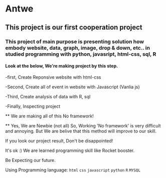 # Antwe
## This project is our first cooperation project

### This project of main purpose is presenting solution how embody website, data, graph, image, drop & down, etc.. in studied programming with python, javasript, html-css, sql, R

#### Look at the below, We're making project by this step.

-first, Create Reponsive website with html-css

-Second, Create all of event in website with Javascript (Vanlia js)

-Third, Create analysis of data with R, sql

-Finally, Inspecting project 


** We are making all of this No framework! 

** Yes, We are Newbie (not all) So, Working 'No framework' is very difficult and annoying. But We are belive that this method will improve to our skill.

If you look our project result, Don't be disappointed! 

It's ok :)    We are learned programming skill like Rocket booster. 

Be Expecting our future.






Using Programming language: `html` `css` `javascript` `python` `R` `MYSQL`
